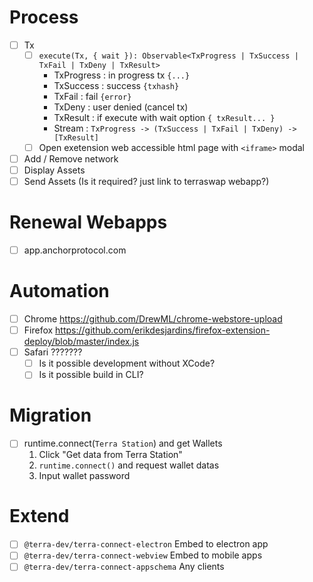 # Process

- [ ] Tx
    - [ ] `execute(Tx, { wait }): Observable<TxProgress | TxSuccess | TxFail | TxDeny | TxResult>`
        - TxProgress : in progress tx `{...}`
        - TxSuccess : success `{txhash}`
        - TxFail : fail `{error}`
        - TxDeny : user denied (cancel tx)
        - TxResult : if execute with wait option `{ txResult... }`
        - Stream : `TxProgress -> (TxSuccess | TxFail | TxDeny) -> [TxResult]`
    - [ ] Open exetension web accessible html page with `<iframe>` modal
- [ ] Add / Remove network
- [ ] Display Assets
- [ ] Send Assets (Is it required? just link to terraswap webapp?)

# Renewal Webapps

- [ ] app.anchorprotocol.com

# Automation

- [ ] Chrome <https://github.com/DrewML/chrome-webstore-upload>
- [ ] Firefox <https://github.com/erikdesjardins/firefox-extension-deploy/blob/master/index.js>
- [ ] Safari ???????
    - [ ] Is it possible development without XCode?
    - [ ] Is it possible build in CLI?

# Migration

- [ ] runtime.connect(`Terra Station`) and get Wallets
    1. Click "Get data from Terra Station"
    2. `runtime.connect()` and request wallet datas
    3. Input wallet password
    
# Extend

- [ ] `@terra-dev/terra-connect-electron` Embed to electron app
- [ ] `@terra-dev/terra-connect-webview` Embed to mobile apps
- [ ] `@terra-dev/terra-connect-appschema` Any clients